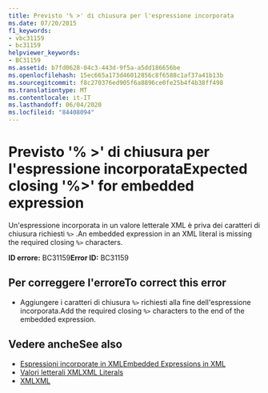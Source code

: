 ```yaml
---
title: Previsto '% >' di chiusura per l'espressione incorporata
ms.date: 07/20/2015
f1_keywords:
- vbc31159
- bc31159
helpviewer_keywords:
- BC31159
ms.assetid: b7fd0628-04c3-443d-9f5a-a5dd186656be
ms.openlocfilehash: 15ec665a173d46012856c8f6588c1af37a41b13b
ms.sourcegitcommit: f8c270376ed905f6a8896ce0fe25b4f4b38ff498
ms.translationtype: MT
ms.contentlocale: it-IT
ms.lasthandoff: 06/04/2020
ms.locfileid: "84408094"
---
```

# <a name="expected-closing--for-embedded-expression"></a><span data-ttu-id="8d460-102">Previsto '% >' di chiusura per l'espressione incorporata</span><span class="sxs-lookup"><span data-stu-id="8d460-102">Expected closing '%>' for embedded expression</span></span>
<span data-ttu-id="8d460-103">Un'espressione incorporata in un valore letterale XML è priva dei caratteri di chiusura richiesti `%>` .</span><span class="sxs-lookup"><span data-stu-id="8d460-103">An embedded expression in an XML literal is missing the required closing `%>` characters.</span></span>  
  
 <span data-ttu-id="8d460-104">**ID errore:** BC31159</span><span class="sxs-lookup"><span data-stu-id="8d460-104">**Error ID:** BC31159</span></span>  
  
## <a name="to-correct-this-error"></a><span data-ttu-id="8d460-105">Per correggere l'errore</span><span class="sxs-lookup"><span data-stu-id="8d460-105">To correct this error</span></span>  
  
- <span data-ttu-id="8d460-106">Aggiungere i caratteri di chiusura `%>` richiesti alla fine dell'espressione incorporata.</span><span class="sxs-lookup"><span data-stu-id="8d460-106">Add the required closing `%>` characters to the end of the embedded expression.</span></span>  
  
## <a name="see-also"></a><span data-ttu-id="8d460-107">Vedere anche</span><span class="sxs-lookup"><span data-stu-id="8d460-107">See also</span></span>

- [<span data-ttu-id="8d460-108">Espressioni incorporate in XML</span><span class="sxs-lookup"><span data-stu-id="8d460-108">Embedded Expressions in XML</span></span>](../programming-guide/language-features/xml/embedded-expressions-in-xml.md)
- [<span data-ttu-id="8d460-109">Valori letterali XML</span><span class="sxs-lookup"><span data-stu-id="8d460-109">XML Literals</span></span>](../language-reference/xml-literals/index.md)
- [<span data-ttu-id="8d460-110">XML</span><span class="sxs-lookup"><span data-stu-id="8d460-110">XML</span></span>](../programming-guide/language-features/xml/index.md)
